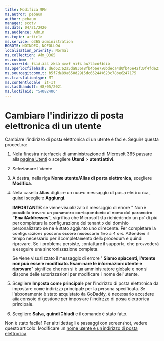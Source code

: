 ```yaml
---
title: Modifica UPN
ms.author: pebaum
author: pebaum
manager: scotv
ms.date: 04/21/2020
ms.audience: Admin
ms.topic: article
ms.service: o365-administration
ROBOTS: NOINDEX, NOFOLLOW
localization_priority: Normal
ms.collection: Adm_O365
ms.custom: ''
ms.assetid: f61d1335-2b63-4eaf-91f6-3a773c0fd610
ms.openlocfilehash: d6d62762a5da836a8fb4b6e750bdeca4d0fb46e42f30f4fde2183550e5d2210f
ms.sourcegitcommit: b5f7da89a650d2915dc652449623c78be6247175
ms.translationtype: MT
ms.contentlocale: it-IT
ms.lasthandoff: 08/05/2021
ms.locfileid: "54082406"
---
```

# <a name="change-a-users-email-address"></a>Cambiare l'indirizzo di posta elettronica di un utente

Cambiare l'indirizzo di posta elettronica di un utente è facile. Seguire questa procedura:
  
1. Nella finestra interfaccia di amministrazione di Microsoft 365 passare alla [pagina Utenti](https://go.microsoft.com/fwlink/p/?linkid=834822) o scegliere **Utenti** \> **utenti attivi**.
    
2. Selezionare l'utente.
    
3. A destra, nella riga **Nome utente/Alias di posta elettronica**, scegliere **Modifica**.
    
4. Nella casella **Alias** digitare un nuovo messaggio di posta elettronica, quindi scegliere **Aggiungi**.
    
    **IMPORTANTE:** se viene visualizzato il messaggio di errore " Non è possibile trovare un parametro corrispondente al nome del parametro **"EmailAddresses",** significa che Microsoft sta richiedendo un po' di più per completare la configurazione del tenant o del dominio personalizzato se ne è stato aggiunto uno di recente. Per completare la configurazione possono essere necessarie fino a 4 ore. Attendere il tempo necessario per il completamento della procedura e quindi riprovare. Se il problema persiste, contattare il supporto, che provvederà a eseguire una sincronizzazione completa.
    
    Se viene visualizzato il messaggio di errore " **Siamo spiacenti, l'utente non può essere modificato. Esaminare le informazioni utente e riprovare**" significa che non si è un amministratore globale e non si dispone delle autorizzazioni per modificare il nome dell'utente.
    
5. Scegliere **Imposta come principale** per l'indirizzo di posta elettronica da impostare come indirizzo principale per la persona specificata. Se l'abbonamento è stato acquistato da GoDaddy, è necessario accedere alla console di gestione per impostare l'indirizzo di posta elettronica principale. 
    
6. Scegliere **Salva,** **quindi Chiudi** e il comando è stato fatto.
    
Non è stato facile? Per altri dettagli e passaggi con screenshot, vedere questo articolo: Modificare un [nome utente e un indirizzo di posta elettronica](https://docs.microsoft.com/microsoft-365/admin/add-users/change-a-user-name-and-email-address)
  

